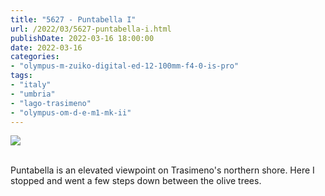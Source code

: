 ```yaml
---
title: "5627 - Puntabella I"
url: /2022/03/5627-puntabella-i.html
publishDate: 2022-03-16 18:00:00
date: 2022-03-16
categories:
- "olympus-m-zuiko-digital-ed-12-100mm-f4-0-is-pro"
tags:
- "italy"
- "umbria"
- "lago-trasimeno"
- "olympus-om-d-e-m1-mk-ii"
---
```

<div class="container">
<div class="center"><a target="_blank" href="https://d25zfm9zpd7gm5.cloudfront.net/1200x1200/2019/20190904_102802_lr.jpg"><img class="webfeedsFeaturedVisual" src="https://d25zfm9zpd7gm5.cloudfront.net/0600x0600/2019/20190904_102802_lr.jpg" /></a></div>
</div>
<br />

Puntabella is an elevated viewpoint on Trasimeno's northern
shore. Here I stopped and went a few steps down between the
olive trees.
